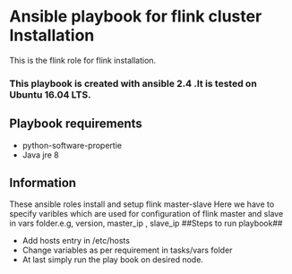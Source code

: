 # Ansible playbook for flink cluster Installation #
This is the flink role for flink installation. 

### This playbook is created with ansible 2.4 .It is tested on Ubuntu 16.04 LTS. ###

## Playbook requirements ##

* python-software-propertie
* Java jre 8

## Information ##
These ansible roles install and setup flink master-slave 
Here we have to specify varibles which are used for configuration of flink master and slave in vars folder.e.g, version, master_ip , slave_ip
##Steps to run playbook##
* Add hosts entry in /etc/hosts 
* Change variables as per requirement in tasks/vars folder
* At last simply run the play book on desired node.
